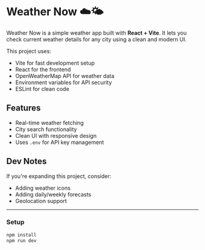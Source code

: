 # Weather Now ☁️🌤️

Weather Now is a simple weather app built with **React + Vite**. It lets you check current weather details for any city using a clean and modern UI.  

This project uses:
- Vite for fast development setup
- React for the frontend
- OpenWeatherMap API for weather data
- Environment variables for API security
- ESLint for clean code

## Features

- Real-time weather fetching
- City search functionality
- Clean UI with responsive design
- Uses `.env` for API key management

## Dev Notes

If you're expanding this project, consider:
- Adding weather icons
- Adding daily/weekly forecasts
- Geolocation support

---

### Setup

```bash
npm install
npm run dev
